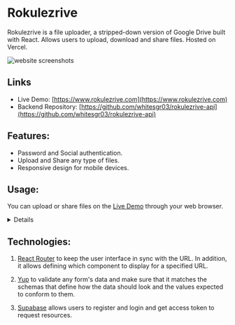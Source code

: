 # Rokulezrive

Rokulezrive is a file uploader, a stripped-down version of Google Drive built with React. Allows users to upload, download and share files. Hosted on Vercel.

![website screenshots](https://i.imgur.com/jjFC9Kq.png)

## Links

- Live Demo: [https://www.rokulezrive.com](https://www.rokulezrive.com)
- Backend Repository: [https://github.com/whitesgr03/rokulezrive-api](https://github.com/whitesgr03/rokulezrive-api)

## Features:

- Password and Social authentication.
- Upload and Share any type of files.
- Responsive design for mobile devices.

## Usage:

You can upload or share files on the [Live Demo](https://www.rokulezrive.com) through your web browser.

<details>

- Login with Google, Facebook or your email and password.

  <img src="https://i.imgur.com/uHDIW74.png" alt="website screenshot">
  <img src="https://i.imgur.com/PyhnYsV.png" alt="website screenshot">

- If you forget your password, you cant get it back.

   <img src="https://i.imgur.com/lDLvWzb.png" alt="website screenshot">

- Upload file and check out file information.

   <img src="https://i.imgur.com/gnEqq9B.png" alt="website screenshot">
   <img src="https://i.imgur.com/nrbenht.png" alt="website screenshot">

- Rename and delete a folder or file.

  <img src="https://i.imgur.com/5FAWdSv.png" alt="website screenshot">
  <img src="https://i.imgur.com/nObOzFq.png" alt="website screenshot">

- Share your files with other users or anyone without an account.

  <img src="https://i.imgur.com/UBzYxnw.png" alt="website screenshot">

</details>

## Technologies:

1. [React Router](https://reactrouter.com/) to keep the user interface in sync with the URL. In addition, it allows defining which component to display for a specified URL.

2. [Yup](https://github.com/jquense/yup) to validate any form's data and make sure that it matches the schemas that define how the data should look and the values expected to conform to them.

3. [Supabase](https://supabase.com/) allows users to register and login and get access token to request resources.

